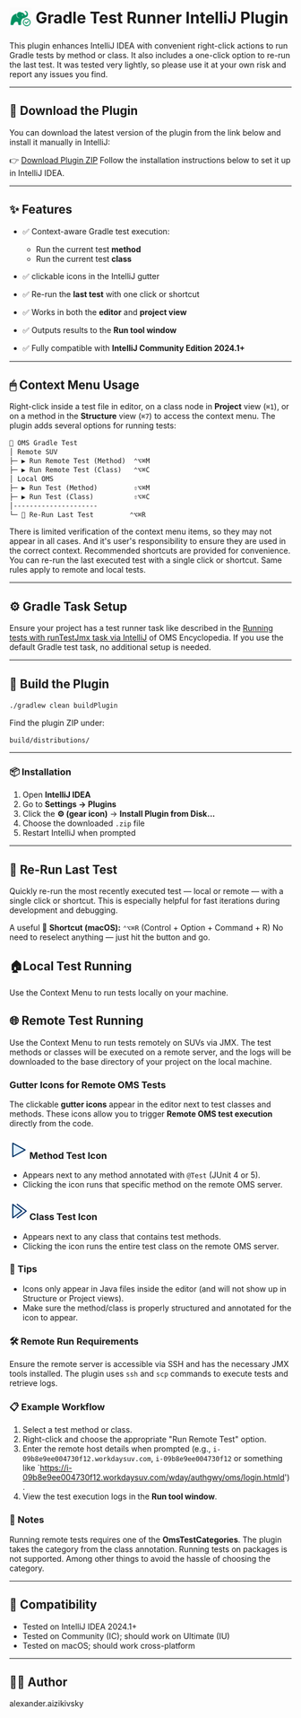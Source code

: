 <h1>
  <img src="https://raw.githubusercontent.com/aizika/OmsTest/master/src/main/resources/META-INF/GradleTest.png" alt="Plugin Icon" width="40" style="vertical-align: middle;"/>
  Gradle Test Runner IntelliJ Plugin
</h1>

This plugin enhances IntelliJ IDEA with convenient right-click actions to run Gradle tests by method or class. It also includes a one-click option to re-run the last test.
It was tested very lightly, so please use it at your own risk and report any issues you find.

---

## 🔌 Download the Plugin

You can download the latest version of the plugin from the link below and install it manually in IntelliJ:

👉 [Download Plugin ZIP]((https://github.com/user-attachments/files/20886744/OmsTest-1.0-BETA.zip))
Follow the installation instructions below to set it up in IntelliJ IDEA.

---

## ✨ Features

* ✅ Context-aware Gradle test execution:

    * Run the current test **method**
    * Run the current test **class**
* ✅ clickable icons in the IntelliJ gutter
* ✅ Re-run the **last test** with one click or shortcut
* ✅ Works in both the **editor** and **project view**
* ✅ Outputs results to the **Run tool window**
* ✅ Fully compatible with **IntelliJ Community Edition 2024.1+**

---

## 🖱 Context Menu Usage

Right-click inside a test file in editor, on a class node in **Project** view (`⌘1`), or on a method in the **Structure** view (`⌘7`) to access the context menu. The plugin adds several options for running tests:

```
📂 OMS Gradle Test
│ Remote SUV
├─ ▶️ Run Remote Test (Method)  ⌃⌥⌘M   
├─ ▶️ Run Remote Test (Class)   ⌃⌥⌘C
│ Local OMS
├─ ▶️ Run Test (Method)         ⇧⌥⌘M
├─ ▶️ Run Test (Class)          ⇧⌥⌘C
│---------------------
└─ 🔁 Re-Run Last Test         ⌃⌥⌘R
```
There is limited verification of the context menu items, so they may not appear in all cases. And it's user's responsibility to ensure they are used in the correct context. Recommended shortcuts are provided for convenience.
You can re-run the last executed test with a single click or shortcut.
Same rules apply to remote and local tests.

---

## ⚙️ Gradle Task Setup

Ensure your project has a test runner task like described in the [Running tests with runTestJmx task via IntelliJ](https://oms.workday.build/omsdev/getting-started/running-server-tests-with-jmx/#running-tests-with-runtestjmx-task-via-intellij) of OMS Encyclopedia.
If you use the default Gradle test task, no additional setup is needed.

---

## 🚀 Build the Plugin

```bash
./gradlew clean buildPlugin
```

Find the plugin ZIP under:

```
build/distributions/
```

---

### 📦 Installation
1. Open **IntelliJ IDEA**
2. Go to **Settings → Plugins**
3. Click the **⚙️ (gear icon)** → **Install Plugin from Disk...**
4. Choose the downloaded `.zip` file
5. Restart IntelliJ when prompted

---

## 🔁 Re-Run Last Test

Quickly re-run the most recently executed test — local or remote — with a single click or shortcut. This is especially helpful for fast iterations during development and debugging.

A useful 🎯 **Shortcut (macOS):** `⌃⌥⌘R` (Control + Option + Command + R)
No need to reselect anything — just hit the button and go.

## 🏠Local Test Running
Use the Context Menu to run tests locally on your machine.

## 🌐 Remote Test Running
Use the Context Menu to run tests remotely on SUVs via JMX. The test methods or classes will be executed on a remote server, and the logs will be downloaded to the base directory of your project on the local machine.

### Gutter Icons for Remote OMS Tests

The clickable **gutter icons** appear in the editor next to test classes and methods. These icons allow you to trigger **Remote OMS test execution** directly from the code.
### ![Class Icon](https://github.com/aizika/OmsTest/blob/master/src/main/resources/icons/omsTestMethodIcon.svg?raw=true) Method Test Icon
- Appears next to any method annotated with `@Test` (JUnit 4 or 5).
- Clicking the icon runs that specific method on the remote OMS server.

### ![Class Icon](https://github.com/aizika/OmsTest/blob/master/src/main/resources/icons/omsTestClassIcon.svg?raw=true) Class Test Icon
- Appears next to any class that contains test methods.
- Clicking the icon runs the entire test class on the remote OMS server.

### 🔧 Tips
- Icons only appear in Java files inside the editor (and will not show up in Structure or Project views).
- Make sure the method/class is properly structured and annotated for the icon to appear.
### 🛠 Remote Run Requirements

Ensure the remote server is accessible via SSH and has the necessary JMX tools installed. The plugin uses `ssh` and `scp` commands to execute tests and retrieve logs.

### 📋 Example Workflow

1. Select a test method or class.
2. Right-click and choose the appropriate "Run Remote Test" option.
3. Enter the remote host details when prompted (e.g., `i-09b8e9ee004730f12.workdaysuv.com`, `i-09b8e9ee004730f12` or something like `https://i-09b8e9ee004730f12.workdaysuv.com/wday/authgwy/oms/login.htmld').
4. View the test execution logs in the **Run tool window**.

### 📝 Notes
Running remote tests requires one of the **OmsTestCategories**. The plugin takes the category from the class annotation.
Running tests on packages is not supported. Among other things to avoid the hassle of choosing the category.

---
## 🔧 Compatibility

* Tested on IntelliJ IDEA 2024.1+
* Tested on Community (IC); should work on Ultimate (IU)
* Tested on macOS; should work cross-platform

---
## 👨‍💻 Author
alexander.aizikivsky
